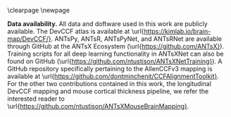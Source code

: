 
\clearpage
\newpage

<!--
__Ethical compliance.__ We complied with all relevant ethical regulations. 

__Reporting Summary.__ Further information on research design is available in
the Nature Research Reporting Summary linked to this article.

__Software availability.__ 
-->

__Data availability.__ All data and doftware used in this work are publicly
available.  The DevCCF atlas is available at
\url{https://kimlab.io/brain-map/DevCCF/}. ANTsPy, ANTsR, ANTsPyNet, and
ANTsRNet are available through GitHub at the ANTsX Ecosystem
(\url{https://github.com/ANTsX}).  Training scripts for all deep learning
functionality in ANTsXNet can also be found on GitHub 
(\url{https://github.com/ntustison/ANTsXNetTraining}).
A GitHub repository specifically pertaining to the AllenCCFv3 mapping 
is available at \url{https://github.com/dontminchenit/CCFAlignmentToolkit}.
For the other two contributions contained in this work, the longitudinal DevCCF 
mapping and mouse cortical thickness pipeline, we refer the interested reader
to \url{https://github.com/ntustison/ANTsXMouseBrainMapping}. 

